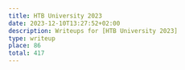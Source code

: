 ```yaml
---
title: HTB University 2023
date: 2023-12-10T13:27:52+02:00
description: Writeups for [HTB University 2023]
type: writeup
place: 86
total: 417
---
```

